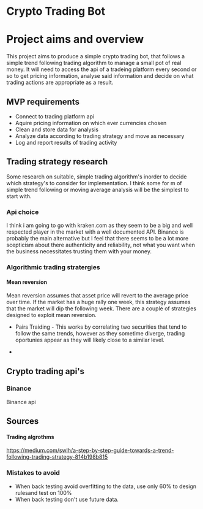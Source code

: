 # Crypto Trading Bot

# Project aims and overview

This project aims to produce a simple crypto trading bot, that follows a simple trend following
trading algorithm to manage a small pot of real money. It will need to access the api of a tradeing
platform every second or so to get pricing information, analyse said information and decide on what
trading actions are appropriate as a result.

## MVP requirements

  * Connect to trading platform api
  * Aquire pricing information on which ever currencies chosen
  * Clean and store data for analysis
  * Analyze data according to trading strategy and move as necessary
  * Log and report results of trading activity 

##  Trading strategy research

Some research on suitable, simple trading algorithm's inorder to decide which strategy's to consider
for implementation.  I think some for m of simple trend following or moving average analysis will be
the simplest to start with.

### Api choice

I think i am going to go with kraken.com  as they seem to be a big and well respected player in the
market with a well documented API.  Binance is probably the main alternative but I feel that there
seems to be a lot more scepticism about there authenticity and reliability, not what you want when
the business necessitates trusting them with your money.

### Algorithmic trading stratergies

#### Mean reversion 

Mean reversion assumes that asset price will revert to the average price over time. If the market 
has a huge rally one week, this strategy assumes that the market will dip the following week.  There
are a couple of strategies designed to exploit mean reversion. 
  * Pairs Traiding  - This works by correlating two securities that tend to follow the same trends,
  however as they sometime diverge, trading oportunies appear as they will likely close to a similar
  level.

  * 

## Crypto trading api's

### Binance 
  Binance api 
## Sources

#### Trading algrothms
https://medium.com/swlh/a-step-by-step-guide-towards-a-trend-following-trading-strategy-814b198b815

### Mistakes to avoid

* When back testing avoid overfitting to the data, use only 60% to design rulesand test on 100%
* When back testing don't use future data.
